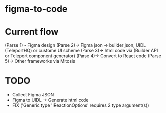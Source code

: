 # figma-to-code

# Current flow
(Parse 1) - Figma design 
(Parse 2)-> Figma json -> builder json, UIDL (TeleportHQ) or custome UI scheme
(Parse 3)-> html code via (Builder API or Teleport component generator)
(Parse 4)-> Convert to React code
(Parse 5)-> Other frameworks via Mitosis


# TODO
- Collect Figma JSON
- Figma to UIDL -> Generate html code
- FIX ('Generic type 'IReactionOptions' requires 2 type argument(s))